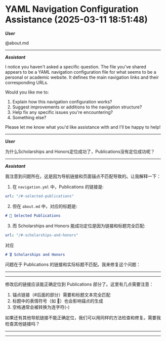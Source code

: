 <!-- Generated by SpecStory -->

# YAML Navigation Configuration Assistance (2025-03-11 18:51:48)

_**User**_

@about.md 

---

_**Assistant**_

I notice you haven't asked a specific question. The file you've shared appears to be a YAML navigation configuration file for what seems to be a personal or academic website. It defines the main navigation links and their corresponding URLs.

Would you like me to:
1. Explain how this navigation configuration works?
2. Suggest improvements or additions to the navigation structure?
3. Help fix any specific issues you're encountering?
4. Something else?

Please let me know what you'd like assistance with and I'll be happy to help!

---

_**User**_

为什么Scholarships and Honors定位成功了，Publications没有定位成功呢？

---

_**Assistant**_

我注意到问题所在。这是因为导航链接和页面锚点不匹配导致的。让我解释一下：

1. 在 `navigation.yml` 中，Publications 的链接是:
```yaml
url: "/#-selected-publications"
```

2. 但在 `about.md` 中，对应的标题是:
```markdown
# 📃 Selected Publications
```

3. 而 Scholarships and Honors 能成功定位是因为链接和标题完全匹配:
```yaml
url: "/#-scholarships-and-honors"
```
对应
```markdown
# 🎖 Scholarships and Honors
```

问题在于 Publications 的链接和实际标题不匹配。我来修复这个问题：

---



---

修改后的链接应该能正确定位到 Publications 部分了。这里有几点需要注意：

1. 锚点链接（#后面的部分）需要和标题文本完全匹配
2. 标题中的表情符号（如 📃）也会影响锚点的生成
3. 空格通常会被转换为连字符(-)

如果还有其他导航链接不能正确定位，我们可以用同样的方法检查和修复。需要我检查其他链接吗？

---



---

